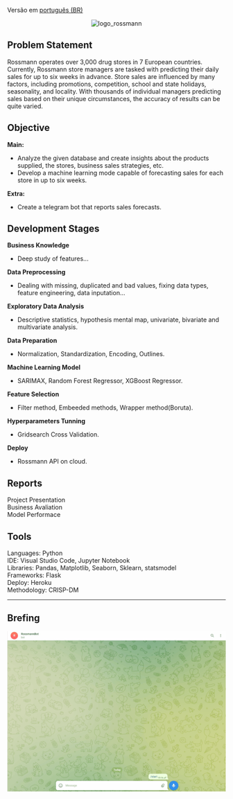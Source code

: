 Versão em  [português (BR)](https://github.com/alyssonvidal/Rossmann-Sales-Forecast/blob/main/referenses/README_PT.md)

<center><img src="/images/logo_rossmann.jpg " alt="logo_rossmann" width="450"/></center>

## Problem Statement

Rossmann operates over 3,000 drug stores in 7 European countries. Currently, Rossmann store managers are tasked with predicting their daily sales for up to six weeks in advance. Store sales are influenced by many factors, including promotions, competition, school and state holidays, seasonality, and locality. With thousands of individual managers predicting sales based on their unique circumstances, the accuracy of results can be quite varied.

## Objective
**Main:**
* Analyze the given database and create insights about the products supplied, the stores, business sales strategies, etc.
* Develop a machine learning mode capable of forecasting sales for each store in up to six weeks.

**Extra:**    
* Create a telegram bot that reports sales forecasts.

## Development Stages
**Business Knowledge**
* Deep study of features...

**Data Preprocessing**
* Dealing with missing, duplicated and bad values, fixing data types, feature engineering, data inputation...

**Exploratory Data Analysis**
* Descriptive statistics, hypothesis mental map, univariate, bivariate and multivariate analysis.

**Data Preparation**
* Normalization, Standardization, Encoding, Outlines.

**Machine Learning Model**
* SARIMAX, Random Forest Regressor, XGBoost Regressor.

**Feature Selection**
* Filter method, Embeeded methods, Wrapper method(Boruta).

**Hyperparameters Tunning**
* Gridsearch Cross Validation.
    
**Deploy**
* Rossmann API on cloud.
    
## Reports
Project Presentation<br>
Business Avaliation<br>
Model Performace<br>

## Tools
Languages: Python<br>
IDE: Visual Studio Code, Jupyter Notebook<br>
Libraries: Pandas, Matplotlib, Seaborn, Sklearn, statsmodel<br>
Frameworks: Flask<br>
Deploy: Heroku<br>
Methodology: CRISP-DM<br>

*** 

## Brefing 


<div align="center">
<img src="images/rossmann_telegram_bot.gif" width="600px">
</div>
